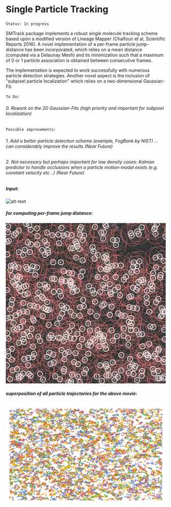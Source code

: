 Single Particle Tracking
=======

`Status: In progress`

SMTrack package implements a robust single molecule tracking scheme based upon a modified version of Lineage Mapper (Chalfoun et al, Scientific Reports 2016). A novel implementation of a per-frame particle jump-distance has been incorporated, which relies on a mean distance (computed via a Delaunay Mesh) and its minimization such that a maximum of 0 or 1 particle association is obtained between consecutive frames.

The implementation is expected to work successfully with numerous particle detection strategies. Another novel aspect is the inclusion of
"subpixel particle localization" which relies on a two-dimensional Gaussian-Fit.

`To Do:`

###### 0. Rework on the 2D Gaussian-Fits (high priority and important for subpixel localization)


`Possible improvements:`

###### 1. Add a better particle detection scheme (example, FogBank by NIST) ... can considerably improve the results (Near Future)

###### 2. Not necessary but perhaps important for low density cases: Kalman predictor to handle occlusions when a particle motion-model exists (e.g. constant velocity etc ..) (Near Future)




##### Input:

![alt-text](https://github.com/alihashmiii/SMtrack/blob/master/for%20readme/input.gif) 


##### for computing per-frame jump distance:

![alt-text](https://github.com/alihashmiii/SMtrack/blob/master/for%20readme/overlayed%20jump%20distance.png)


##### superposition of all particle trajectories for the above movie:

![alt-text](https://github.com/alihashmiii/SMtrack/blob/master/for%20readme/output.png)
